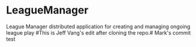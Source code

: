 # LeagueManager
League Manager distributed application for creating and managing ongoing league play
#This is Jeff Vang's edit after cloning the repo.#
Mark's commit test